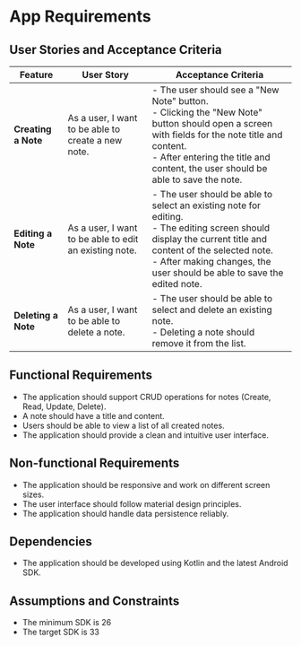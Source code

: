 # App Requirements

## User Stories and Acceptance Criteria

| Feature | User Story | Acceptance Criteria |
|---------|------------|-------------|
| **Creating a Note** | As a user, I want to be able to create a new note. | - The user should see a "New Note" button.<br> - Clicking the "New Note" button should open a screen with fields for the note title and content. <br> - After entering the title and content, the user should be able to save the note. |
| **Editing a Note** | As a user, I want to be able to edit an existing note. | - The user should be able to select an existing note for editing. <br> - The editing screen should display the current title and content of the selected note.  <br> - After making changes, the user should be able to save the edited note. |
| **Deleting a Note** | As a user, I want to be able to delete a note. |  - The user should be able to select and delete an existing note. <br> - Deleting a note should remove it from the list. |


## Functional Requirements

- The application should support CRUD operations for notes (Create, Read, Update, Delete).
- A note should have a title and content.
- Users should be able to view a list of all created notes.
- The application should provide a clean and intuitive user interface.

## Non-functional Requirements

- The application should be responsive and work on different screen sizes.
- The user interface should follow material design principles.
- The application should handle data persistence reliably.

## Dependencies

- The application should be developed using Kotlin and the latest Android SDK.

## Assumptions and Constraints

- The minimum SDK is 26
- The target SDK is 33

